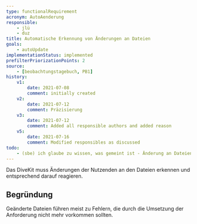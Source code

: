 ```yaml
---
type: functionalRequirement
acronym: AutoAenderung
responsible:
    - jlü
    - duz
title: Automatische Erkennung von Änderungen an Dateien
goals: 
    - autoUpdate
implementationStatus: implemented
prefilterPriorizationPoints: 2
source:
    - [beobachtungstagebuch, PB1]
history:
    v1:
        date: 2021-07-08
        comment: initially created
    v2:
        date: 2021-07-12
        comment: Präzisierung
    v3:
        date: 2021-07-12
        comment: Added all responsible authors and added reason
    v5:
        date: 2021-07-16
        comment: Modified responsibles as discussed
todo:
    - (sbe) ich glaube zu wissen, was gemeint ist - Änderung an Dateien, die mit der Aufgabenstellung geliefert werden, aber durch Studierende nicht verändert werden dürfen, z.B. pom.xml. Bitte in Titel, Formulierung und Begründung präzisieren. 
---
```


Das DiveKit muss Änderungen der Nutzenden an den Dateien erkennen und entsprechend darauf reagieren.

## Begründung

Geänderte Dateien führen meist zu Fehlern, die durch die Umsetzung der Anforderung nicht mehr vorkommen sollten.
